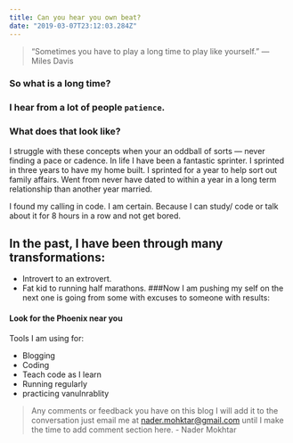 ```yaml
---
title: Can you hear you own beat?
date: "2019-03-07T23:12:03.284Z"
---
```

>“Sometimes you have to play a long time to play like yourself.” ― Miles Davis
### So what is a long time?
### I hear from a lot of people `patience`.
### What does that look like?
I struggle with these concepts when your an oddball of sorts — never finding a pace or cadence. In life I have been a fantastic sprinter. I sprinted in three years to have my home built. I sprinted for a year to help sort out family affairs. Went from never have dated to within a year in a long term relationship than another year married.

I found my calling in code. I am certain. Because I can study/ code or talk about it for 8 hours in a row and not get bored.

## In the past, I have been through many transformations:
* Introvert to an extrovert.
* Fat kid to running half marathons.
###Now I am pushing my self on the next one is going from some with excuses to someone with results:
#### Look for the Phoenix near you

Tools I am using for:
* Blogging
* Coding
* Teach code as I learn
* Running regularly
* practicing vanulnrablity

>Any comments or feedback you have on this blog I will add it to the conversation just email me at nader.mohktar@gmail.com until I make the time to add comment section here. - Nader Mokhtar
